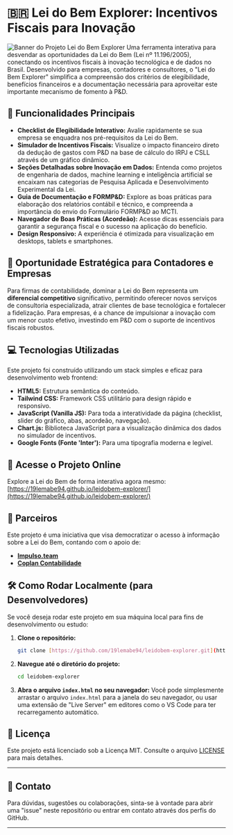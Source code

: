 # 🇧🇷 Lei do Bem Explorer: Incentivos Fiscais para Inovação

![Banner do Projeto Lei do Bem Explorer](URL_DA_IMAGEM_BANNER_AQUI) 
Uma ferramenta interativa para desvendar as oportunidades da Lei do Bem (Lei nº 11.196/2005), conectando os incentivos fiscais à inovação tecnológica e de dados no Brasil. Desenvolvido para empresas, contadores e consultores, o "Lei do Bem Explorer" simplifica a compreensão dos critérios de elegibilidade, benefícios financeiros e a documentação necessária para aproveitar este importante mecanismo de fomento à P&D.

## 🚀 Funcionalidades Principais

* **Checklist de Elegibilidade Interativo:** Avalie rapidamente se sua empresa se enquadra nos pré-requisitos da Lei do Bem.
* **Simulador de Incentivos Fiscais:** Visualize o impacto financeiro direto da dedução de gastos com P&D na base de cálculo do IRPJ e CSLL através de um gráfico dinâmico.
* **Seções Detalhadas sobre Inovação em Dados:** Entenda como projetos de engenharia de dados, machine learning e inteligência artificial se encaixam nas categorias de Pesquisa Aplicada e Desenvolvimento Experimental da Lei.
* **Guia de Documentação e FORMP&D:** Explore as boas práticas para elaboração dos relatórios contábil e técnico, e compreenda a importância do envio do Formulário FORMP&D ao MCTI.
* **Navegador de Boas Práticas (Acordeão):** Acesse dicas essenciais para garantir a segurança fiscal e o sucesso na aplicação do benefício.
* **Design Responsivo:** A experiência é otimizada para visualização em desktops, tablets e smartphones.

## 🌟 Oportunidade Estratégica para Contadores e Empresas

Para firmas de contabilidade, dominar a Lei do Bem representa um **diferencial competitivo** significativo, permitindo oferecer novos serviços de consultoria especializada, atrair clientes de base tecnológica e fortalecer a fidelização. Para empresas, é a chance de impulsionar a inovação com um menor custo efetivo, investindo em P&D com o suporte de incentivos fiscais robustos.

## 💻 Tecnologias Utilizadas

Este projeto foi construído utilizando um stack simples e eficaz para desenvolvimento web frontend:

* **HTML5:** Estrutura semântica do conteúdo.
* **Tailwind CSS:** Framework CSS utilitário para design rápido e responsivo.
* **JavaScript (Vanilla JS):** Para toda a interatividade da página (checklist, slider do gráfico, abas, acordeão, navegação).
* **Chart.js:** Biblioteca JavaScript para a visualização dinâmica dos dados no simulador de incentivos.
* **Google Fonts (Fonte 'Inter'):** Para uma tipografia moderna e legível.

## 🔗 Acesse o Projeto Online

Explore a Lei do Bem de forma interativa agora mesmo:
[https://19lemabe94.github.io/leidobem-explorer/](https://19lemabe94.github.io/leidobem-explorer/)

## 🤝 Parceiros

Este projeto é uma iniciativa que visa democratizar o acesso à informação sobre a Lei do Bem, contando com o apoio de:

* [**Impulso.team**](https://impulso.team/pt)
* [**Coplan Contabilidade**](https://www.coplancontabilidade.com.br/index)

## 🛠 Como Rodar Localmente (para Desenvolvedores)

Se você deseja rodar este projeto em sua máquina local para fins de desenvolvimento ou estudo:

1.  **Clone o repositório:**
    ```bash
    git clone [https://github.com/19lemabe94/leidobem-explorer.git](https://github.com/19lemabe94/leidobem-explorer.git)
    ```
2.  **Navegue até o diretório do projeto:**
    ```bash
    cd leidobem-explorer
    ```
3.  **Abra o arquivo `index.html` no seu navegador:**
    Você pode simplesmente arrastar o arquivo `index.html` para a janela do seu navegador, ou usar uma extensão de "Live Server" em editores como o VS Code para ter recarregamento automático.

## 📄 Licença

Este projeto está licenciado sob a Licença MIT. Consulte o arquivo [LICENSE](LICENSE) para mais detalhes.

---

## 🙋 Contato

Para dúvidas, sugestões ou colaborações, sinta-se à vontade para abrir uma "issue" neste repositório ou entrar em contato através dos perfis do GitHub.

---